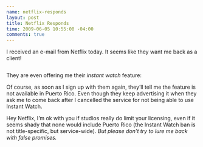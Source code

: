 ```yaml
---
name: netflix-responds
layout: post
title: Netflix Responds
time: 2009-06-05 10:55:00 -04:00
comments: true
---
```

I received an e-mail from Netflix today. It seems like they want me back as a client!

<img src="http://c185824.r24.cf1.rackcdn.com/comeback.JPG" alt="" />

They are even offering me their *instant watch* feature:
<a href="http://c185824.r24.cf1.rackcdn.com/comebackiw.JPG"><img src="http://c185824.r24.cf1.rackcdn.com/3835484-3268457-thumbnail.jpg" alt="" /></a>

Of course, as soon as I sign up with them again, they&#8217;ll tell me the feature is not available in Puerto Rico. Even though they keep advertising it when they ask me to come back after I cancelled the service for not being able to use Instant Watch.

Hey Netflix, I&#8217;m ok with you if studios really do limit your licensing, even if it seems shady that none would include Puerto Rico (the Instant Watch ban is not title-specific, but service-wide). *But please don&#8217;t try to lure me back with false promises.*
